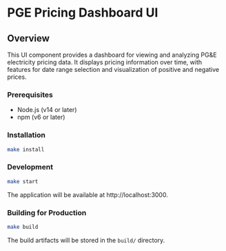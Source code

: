 # PGE Pricing Dashboard UI

## Overview

This UI component provides a dashboard for viewing and analyzing PG&E electricity pricing data. It displays pricing information over time, with features for date range selection and visualization of positive and negative prices.

### Prerequisites

- Node.js (v14 or later)
- npm (v6 or later)

### Installation

```bash
make install
```

### Development

```bash
make start
```

The application will be available at http://localhost:3000.

### Building for Production

```bash
make build
```

The build artifacts will be stored in the `build/` directory.